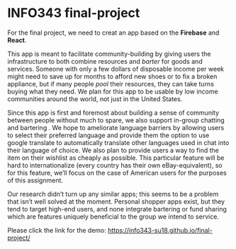 # INFO343 final-project

For the final project, we need to creat an app based on the **Firebase** and **React**.

This app is meant to facilitate community-building by giving users the infrastructure to
both combine resources and _barter_ for goods and services. Someone with only a few dollars of
disposable income per week might need to save up for months to afford new shoes or to fix a
broken appliance, but if many people _pool_ their resources, they can take turns buying what they
need. We plan for this app to be usable by low income communities around the world, not just in
the United States.

Since this app is first and foremost about building a sense of community between people
without much to spare, we also support in-group chatting and bartering . We hope to
ameliorate language barriers by allowing users to select their preferred language and provide
them the option to use google translate to automatically translate other languages used in chat
into their language of choice. We also plan to provide users a way to find the item on their
wishlist as cheaply as possible. This particular feature will be hard to internationalize (every
country has their own eBay-equivalent), so for this feature, we’ll focus on the case of American
users for the purposes of this assignment.

Our research didn’t turn up any similar apps; this seems to be a problem that isn’t well
solved at the moment. Personal shopper apps exist, but they tend to target high-end users, and
none integrate bartering or fund sharing which are features uniquely beneficial to the group we
intend to service.

Please click the link for the demo: <https://info343-su18.github.io/final-project/>
